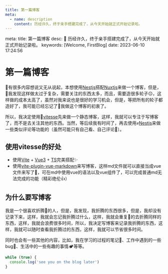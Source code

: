 ```yaml
---
title: 第一篇博客
meta:
  - name: description
    content: 历经许久，终于亲手搭建完成了，从今天开始就正式开始记录啦。
---
```


<route lang="yaml">
meta:
  title: 第一篇博客
  desc: 🥳 历经许久，终于亲手搭建完成了，从今天开始就正式开始记录啦。
  keywords: [Welcome, FirstBlog]
  date: 2023-06-10 17:24:56
</route>

# 第一篇博客

🥳有很多内容想说又无从说起，本想使用[Nestjs](https://nestjs.com/)搭配[Nuxtjs](https://nuxt.com/)来做一个博客，但是，🤔我发现这样做太过于复杂，需要关注的东西太多，而且，需要造很多轮子😔，这样做的成本太高了，虽然对我来说也是很好的学习机会，但是，等把所有的轮子都造好了，我可能已经忘记了😬我做这个博客的初衷了。

所以，我决定使用🎉[vitesse](https://github.com/antfu/vitesse)先来做一个静态博客，这样，我就可以专注于写博客了，而不是去关注其他的东西。当然，等后续我有时间了，再去使用✊[Nestjs](https://nestjs.com/)来做一些类似评论等功能的（虽然可能只有自己看、自己评论🤣）。

## 使用vitesse的好处

- 使用[Vite](https://vitejs.dev/) + [Vue3](https://v3.vuejs.org/) + [TS](https://www.typescriptlang.org/)完美搭配✨
- 使用[vite-plugin-vue-markdown](https://github.com/antfu/vite-plugin-vue-markdown)来写博客，这样md文件就可以直接当成vue文件来写了🤗，可在md中使用vue的语法以及vue组件了，可以完成普通md无法完成的功能（精彩绝伦👍）

## 为什么要写博客

我是一个很喜欢折腾🤯的人，但是，我发现，我折腾的东西很多，但是，我却没有记录下来，这样，我就会忘记我折腾过什么，这样，我就会重复🧐的去折腾同样的东西，这样，我就会浪费很多时间，所以，我决定写博客来记录我折腾的东西，这样，我就可以随时查看我折腾过的东西，这样，我就可以节省很多时间。

同时也会有一些其他的内容，比如，我在学习的过程的笔记📔、工作中遇到的一些bug🐞、生活中的一些有趣的事情🏕️等等。

```js
while (true) {
  console.log('see you on the blog later')
}
```
